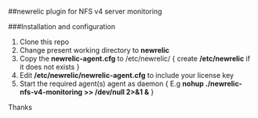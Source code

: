 ##newrelic plugin for NFS v4 server monitoring

###Installation and configuration
1. Clone this repo
2. Change present working directory to **newrelic** 
3. Copy the **newrelic-agent.cfg**  to /etc/newrelic/         { create **/etc/newrelic** if it does not exists }
4. Edit **/etc/newrelic/newrelic-agent.cfg** to include your license key
5. Start the required agent(s) agent as daemon           { E.g **nohup ./newrelic-nfs-v4-monitoring >> /dev/null 2>&1 &** }

Thanks
